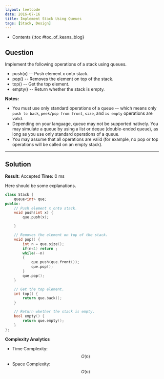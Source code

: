 ```yaml
---
layout: leetcode
date: 2016-07-16
title: Implement Stack Using Queues
tags: [Stack, Design]
---
```


* Contents
{:toc #toc_of_keans_blog}

## Question

Implement the following operations of a stack using queues.

- push(x) -- Push element x onto stack.
- pop() -- Removes the element on top of the stack.
- top() -- Get the top element.
- empty() -- Return whether the stack is empty.

**Notes:**

- You must use only standard operations of a queue -- which means only `push to back`, `peek/pop from front`, `size`, and `is empty` operations are valid.
- Depending on your language, queue may not be supported natively. You may simulate a queue by using a list or deque (double-ended queue), as long as you use only standard operations of a queue.
- You may assume that all operations are valid (for example, no pop or top operations will be called on an empty stack).



***

## Solution

**Result:** Accepted **Time:** 0 ms

Here should be some explanations.

```cpp
class Stack {
    queue<int> que;
public:
    // Push element x onto stack.
    void push(int x) {
        que.push(x);

    }

    // Removes the element on top of the stack.
    void pop() {
        int n = que.size();
        if(n<1) return ;
        while(--n)
        {
            que.push(que.front());
            que.pop();
        }
        que.pop();
    }

    // Get the top element.
    int top() {
        return que.back();
    }

    // Return whether the stack is empty.
    bool empty() {
        return que.empty();
    }
};
```

**Complexity Analytics**

- Time Complexity: $$O(n)$$
- Space Complexity: $$O(n)$$
